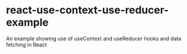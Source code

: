 # react-use-context-use-reducer-example
An example showing use of useContext and useReducer hooks and data fetching in React

